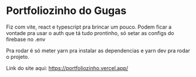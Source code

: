 # Portfoliozinho do Gugas
Fiz com vite, react e typescript pra brincar um pouco. 
Podem ficar a vontade pra usar o auth que tá tudo prontinho, só setar as configs do firebase no .env

Pra rodar é só meter yarn pra instalar as dependencias e yarn dev pra rodar o projeto. 

Link do site aqui: https://portfoliozinho.vercel.app/
